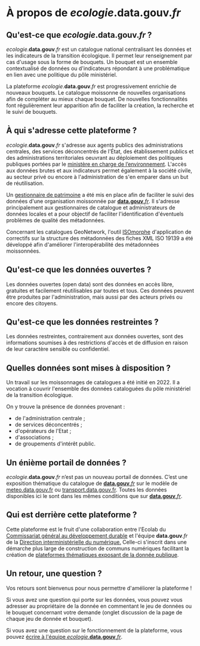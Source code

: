 # À propos de _ecologie_.**data.gouv**._fr_

## Qu'est-ce que _ecologie_.**data.gouv**._fr_ ?

_ecologie_.**data.gouv**._fr_ est un catalogue national centralisant les données et les indicateurs de la transition écologique. Il permet leur renseignement par cas d'usage sous la forme de bouquets. Un bouquet est un ensemble contextualisé de données ou d'indicateurs répondant à une problématique en lien avec une politique du pôle ministériel.

La plateforme _ecologie_.**data.gouv**._fr_ est progressivement enrichie de nouveaux bouquets. Le catalogue moissonne de nouvelles organisations afin de compléter au mieux chaque bouquet. De nouvelles fonctionnalités font régulièrement leur apparition afin de faciliter la création, la recherche et le suivi de bouquets.

## À qui s'adresse cette plateforme ?

_ecologie_.**data.gouv**._fr_ s'adresse aux agents publics des administrations centrales, des services déconcentrés de l'État, des établissement publics et des administrations territoriales oeuvrant au déploiement des politiques publiques portées par le [ministère en charge de l&rsquo;environnement](https://www.ecologie.gouv.fr/). L'accès aux données brutes et aux indicateurs permet également à la société civile, au secteur privé ou encore à l'administration de s'en emparer dans un but de réutilisation.

Un [gestionnaire de patrimoine](https://dashboard.data.developpement-durable.gouv.fr/superset/dashboard/gestionnaire-patrimoine-prod/?standalone=2) a été mis en place afin de faciliter le suivi des données d'une organisation moissonnée par [**data.gouv**._fr_](https://data.gouv.fr/). Il s'adresse principalement aux gestionnaires de catalogue et administrateurs de données locales et a pour objectif de faciliter l'identification d'éventuels problèmes de qualité des métadonnées.

Concernant les catalogues GeoNetwork, l'outil [ISOmorphe](https://isomorphe.data.developpement-durable.gouv.fr/) d'application de correctifs sur la structure des métadonnées des fiches XML ISO 19139 a été développé afin d'améliorer l'interopérabilité des métadonnées moissonnées.

## Qu'est-ce que les données ouvertes ?

Les données ouvertes (open data) sont des données en accès libre, gratuites et facilement réutilisables par toutes et tous. Ces données peuvent être produites par l'administration, mais aussi par des acteurs privés ou encore des citoyens.

## Qu'est-ce que les données restreintes ?

Les données restreintes, contrairement aux données ouvertes, sont des informations soumises à des restrictions d'accès et de diffusion en raison de leur caractère sensible ou confidentiel.

## Quelles données sont mises à disposition ?

Un travail sur les moissonnages de catalogues a été initié en 2022. Il a vocation à couvrir l'ensemble des données cataloguées du pôle ministériel de la transition écologique.

On y trouve la présence de données provenant&nbsp;:

- de l'administration centrale ;
- de services déconcentrés ;
- d'opérateurs de l'Etat ;
- d'associations ;
- de groupements d'intérêt public.

## Un énième portail de données ?

_ecologie_.**data.gouv**._fr_ n’est pas un nouveau portail de données. C’est une exposition thématique du catalogue de [**data.gouv**._fr_](https://data.gouv.fr/) sur le modèle de [meteo.data.gouv.fr](https://meteo.data.gouv.fr/) ou [transport.data.gouv.fr](https://transport.data.gouv.fr/). Toutes les données disponibles ici le sont dans les mêmes conditions que sur [**data.gouv**._fr_](https://data.gouv.fr/).

## Qui est derrière cette plateforme ?

Cette plateforme est le fruit d'une collaboration entre l'Ecolab du [Commissariat général au développement durable](https://www.ecologie.gouv.fr/commissariat-general-au-developpement-durable-cgdd) et l'équipe **data.gouv**._fr_ de la [Direction interministérielle du numérique.](https://www.numerique.gouv.fr/dinum/) Celle-ci s'inscrit dans une démarche plus large de construction de communs numériques facilitant la création de [plateformes thématiques exposant de la donnée publique](https://github.com/opendatateam/udata-front-kit).

## Un retour, une question ?

Vos retours sont bienvenus pour nous permettre d'améliorer la plateforme !

Si vous avez une question qui porte sur les données, vous pouvez vous adresser au propriétaire de la donnée en commentant le jeu de données ou le bouquet concernant votre demande (onglet discussion de la page de chaque jeu de donnée et bouquet).

Si vous avez une question sur le fonctionnement de la plateforme, vous pouvez [écrire à l'équipe _ecologie_.**data.gouv**._fr_](mailto:ecospheres@developpement-durable.gouv.fr).

